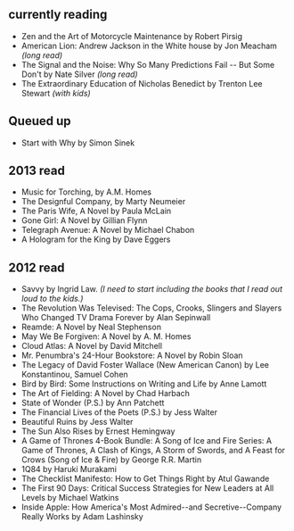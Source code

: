 ## currently reading

* Zen and the Art of Motorcycle Maintenance by Robert Pirsig
* American Lion: Andrew Jackson in the White house by Jon Meacham *(long read)*
* The Signal and the Noise: Why So Many Predictions Fail -- But Some Don't by Nate Silver *(long read)*
* The Extraordinary Education of Nicholas Benedict by Trenton Lee Stewart *(with kids)*

## Queued up

* Start with Why by Simon Sinek

## 2013 read

* Music for Torching, by A.M. Homes
* The Designful Company, by Marty Neumeier
* The Paris Wife, A Novel by Paula McLain
* Gone Girl: A Novel by Gillian Flynn
* Telegraph Avenue: A Novel by Michael Chabon
* A Hologram for the King by Dave Eggers

## 2012 read

* Savvy by Ingrid Law. *(I need to start including the books that I read out loud to the kids.)*
* The Revolution Was Televised: The Cops, Crooks, Slingers and Slayers Who Changed TV Drama Forever by Alan Sepinwall
* Reamde: A Novel by Neal Stephenson
* May We Be Forgiven: A Novel by A. M. Homes
* Cloud Atlas: A Novel by David Mitchell
* Mr. Penumbra's 24-Hour Bookstore: A Novel by Robin Sloan
* The Legacy of David Foster Wallace (New American Canon) by Lee Konstantinou, Samuel Cohen
* Bird by Bird: Some Instructions on Writing and Life by Anne Lamott
* The Art of Fielding: A Novel by Chad Harbach
* State of Wonder (P.S.) by Ann Patchett
* The Financial Lives of the Poets (P.S.) by Jess Walter
* Beautiful Ruins by Jess Walter
* The Sun Also Rises by Ernest Hemingway
* A Game of Thrones 4-Book Bundle: A Song of Ice and Fire Series: A Game of Thrones, A Clash of Kings, A Storm of Swords, and A Feast for Crows (Song of Ice & Fire) by George R.R. Martin
* 1Q84 by Haruki Murakami
* The Checklist Manifesto: How to Get Things Right by Atul Gawande
* The First 90 Days: Critical Success Strategies for New Leaders at All Levels by Michael Watkins
* Inside Apple: How America's Most Admired--and Secretive--Company Really Works by Adam Lashinsky
